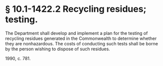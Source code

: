 # § 10.1-1422.2 Recycling residues; testing.

<p>The Department shall develop and implement a plan for the testing of recycling residues generated in the Commonwealth to determine whether they are nonhazardous. The costs of conducting such tests shall be borne by the person wishing to dispose of such residues.</p><p>1990, c. 781.</p>